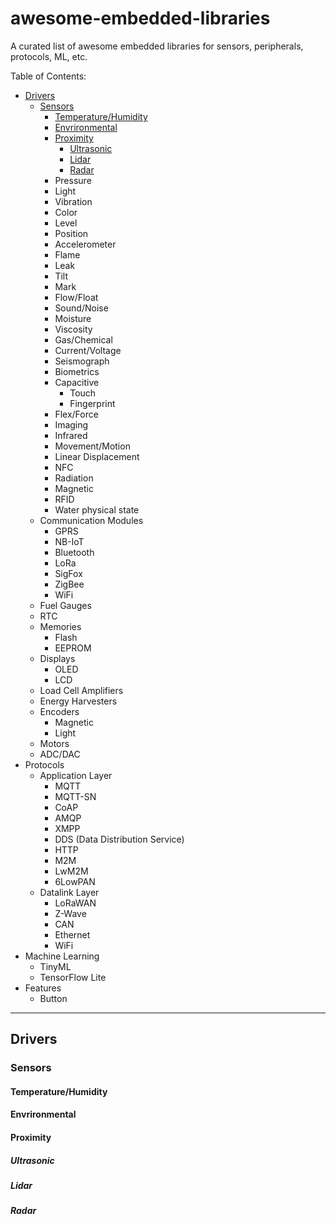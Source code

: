 # awesome-embedded-libraries
A curated list of awesome embedded libraries for sensors, peripherals, protocols, ML, etc.

Table of Contents:

- [Drivers](#drivers)
    - [Sensors](#sensors)
        - [Temperature/Humidity](#temperaturehumidity)
        - [Envrironmental](#envrironmental)
        - [Proximity](#proximity)
            - [Ultrasonic](#ultrasonic)
            - [Lidar](#lidar)
            - [Radar](#radar)
        - Pressure
        - Light
        - Vibration
        - Color
        - Level
        - Position
        - Accelerometer
        - Flame
        - Leak
        - Tilt
        - Mark
        - Flow/Float
        - Sound/Noise
        - Moisture
        - Viscosity
        - Gas/Chemical
        - Current/Voltage
        - Seismograph
        - Biometrics
        - Capacitive
            - Touch
            - Fingerprint
        - Flex/Force
        - Imaging
        - Infrared
        - Movement/Motion
        - Linear Displacement
        - NFC
        - Radiation
        - Magnetic
        - RFID
        - Water physical state
    - Communication Modules
        - GPRS
        - NB-IoT
        - Bluetooth
        - LoRa
        - SigFox
        - ZigBee
        - WiFi
    - Fuel Gauges
    - RTC
    - Memories
        - Flash
        - EEPROM
    - Displays
        - OLED
        - LCD
    - Load Cell Amplifiers
    - Energy Harvesters
    - Encoders
        - Magnetic
        - Light
    - Motors
    - ADC/DAC
- Protocols
    - Application Layer
        - MQTT
        - MQTT-SN
        - CoAP
        - AMQP
        - XMPP
        - DDS (Data Distribution Service)
        - HTTP
        - M2M
        - LwM2M
        - 6LowPAN
    - Datalink Layer
        - LoRaWAN
        - Z-Wave
        - CAN
        - Ethernet
        - WiFi
- Machine Learning
    - TinyML
    - TensorFlow Lite
- Features
    - Button

---
## Drivers

### Sensors

#### Temperature/Humidity

#### Envrironmental

#### Proximity

##### Ultrasonic

##### Lidar

##### Radar

